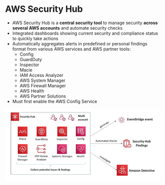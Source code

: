 # AWS Security Hub

- AWS Security Hub is a **central security tool** to manage security **across several AWS accounts** and automate security checks
- Integrated dashboards showing current security and compliance status to quickly take actions
- Automatically aggregates alerts in predefined or personal findings format from various AWS services and AWS partner tools:
    - Config
    - GuardDuty
    - Inspector
    - Macie
    - IAM Access Analyzer
    - AWS System Manager
    - AWS Firewall Manager
    - AWS Health
    - AWS Partner Solutions
- Must first enable the AWS Config Service

![AWS Security Hub](../../images/security/security_hub.png)